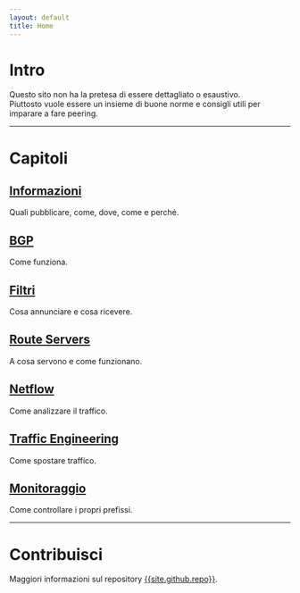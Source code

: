 ```yaml
---
layout: default
title: Home
---
```


# Intro
Questo sito non ha la pretesa di essere dettagliato o esaustivo.<br>
Piuttosto vuole essere un insieme di buone norme e consigli utili per imparare a fare peering.  

---

# Capitoli
## [Informazioni](#)
Quali pubblicare, come, dove, come e perché.

## [BGP](#)
Come funziona.

## [Filtri](#)
Cosa annunciare e cosa ricevere.

## [Route Servers](#)
A cosa servono e come funzionano.

## [Netflow](#)
Come analizzare il traffico.

## [Traffic Engineering](#)
Come spostare traffico.

## [Monitoraggio](#)
Come controllare i propri prefissi.

---

# Contribuisci
Maggiori informazioni sul repository [{{site.github.repo}}]({{site.github.repo}}).